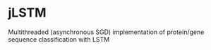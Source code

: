 # jLSTM
Multithreaded (asynchronous SGD) implementation of protein/gene sequence classification with LSTM
